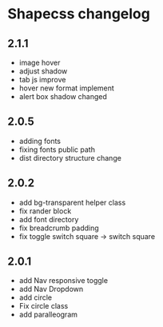 # Shapecss changelog

## 2.1.1

* image hover
* adjust shadow
* tab js improve
* hover new format implement
* alert box shadow changed


## 2.0.5

* adding fonts
* fixing fonts public path
* dist directory structure change

## 2.0.2

* add bg-transparent helper class
* fix rander block
* add font directory 
* fix breadcrumb padding
* fix toggle switch square -> switch square

## 2.0.1
* add Nav responsive toggle 
* add Nav Dropdown 
* add circle 
* Fix circle class 
* add paralleogram 
